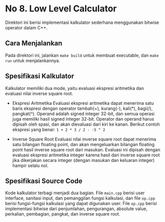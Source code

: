 # No 8. Low Level Calculator
Direktori ini berisi implementasi kalkulator sederhana menggunakan bitwise operator dalam C++.

## Cara Menjalankan
Pada direktori ini, jalankan `make build` untuk membuat executable, dan `make run` untuk menjalankannya.

## Spesifikasi Kalkulator
Kalkulator memiliki dua mode, yaitu evaluasi ekspresi aritmetika dan evaluasi nilai inverse square root. 

- Ekspresi Aritmetika
Evaluasi ekspresi aritmetika dapat menerima satu baris ekspresi dengan operator tambah(+), kurang(-), kali(*), bagi(/), pangkat(^). Operand adalah signed integer 32-bit, dan semua operasi juga memiliki hasil signed integer 32-bit. Operator dan operand harus dipisah oleh spasi, dan akan dievaluasi dari kiri ke kanan. Berikut contoh ekspresi yang benar:
`
1 + 2 * 3 / 2 - -5 ^ 2
`

- Inverse Square Root
Evaluasi nilai inverse square root dapat menerima satu bilangan floating point, dan akan mengeluarkan bilangan floating point hasil inverse square root dari masukan. Evaluasi ini dipisah dengan evaluasi ekspresi aritmetika integer karena hasil dari inverse square root jika dikerjakan secara integer (dengan masukan dan keluaran integer) hampir selalu nol.

## Spesifikasi Source Code
Kode kalkulator terbagi menjadi dua bagian. File `main.cpp` berisi user interface, sanitasi input, dan pemanggilan fungsi kalkulasi, dan file `op.cpp` berisi fungsi-fungsi kalkulasi yang dapat digunakan user. File `op.cpp` berisi implementasi bitwise dari penjumlahan, pengurangan, absolute value, perkalian, pembagian, pangkat, dan inverse square root.